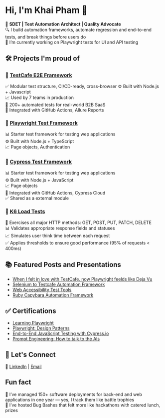 # Hi, I'm Khai Pham 👋

🚀 **SDET | Test Automation Architect | Quality Advocate**  
🔍 I build automation frameworks, automate regression and end-to-end tests, and break things before users do  
🔭 I’m currently working on Playwright tests for UI and API testing  

## 🛠️ Projects I'm proud of

### 🔹 [TestCafe E2E Framework](https://github.com/khaidpham/testcafe-tests)
✅ Modular test structure, CI/CD-ready, cross-browser
⚙️ Built with Node.js + Javascript  
📈 Used by 7 teams in production  
🧪 200+ automated tests for real-world B2B SaaS  
🔧 Integrated with GitHub Actions, Allure Reports  

### 🔹 [Playwright Test Framework](https://github.com/khaidpham/playwright-tests)
📊 Starter test framework for testing wep applications  
⚙️ Built with Node.js + TypeScript  
📈 Page objects, Authentication

### 🔹 [Cypress Test Framework](https://github.com/khaidpham/cypress-tests)
📊 Starter test framework for testing wep applications  
⚙️ Built with Node.js + JavaScript  
📈 Page objects  
🔧 Integrated with GitHub Actions, Cypress Cloud  
✅ Shared as a external module  

### 🔹 [K6 Load Tests](https://github.com/khaidpham/k6)
🎯 Exercises all major HTTP methods: GET, POST, PUT, PATCH, DELETE  
📊 Validates appropriate response fields and statuses  
📈 Simulates user think time between each request  
✅ Applies thresholds to ensure good performance (95% of requests < 400ms)  

## 📚 Featured Posts and Presentations
- [When I felt in love with TestCafe, now Playwright feelds like Deja Vu](https://www.linkedin.com/posts/khaipham_testcafe-cypress-playwright-activity-7313560797530476544-2253)
- [Selenium to Testcafe Automation Framework](https://github.com/khaidpham/presentations/blob/main/Selenium-to-Testcafe-automation-framework.pdf)
- [Web Accessibility Test Tools](https://github.com/khaidpham/presentations/blob/main/Web-Accessibility-Test-Tools.pdf)
- [Ruby Capybara Automation Framework](https://github.com/khaidpham/presentations/blob/main/Ruby-Capybara-Test-Automation-Framework.pdf)

## ✅ Certifications
- [Learning Playwright](https://www.linkedin.com/learning/certificates/8ee47070c73074330afff61e970da6eb967ca2134dc5ceb25804269b645a0e61)
- [Playwright: Design Patterns](https://www.linkedin.com/learning/certificates/a3a560b233e235102ccf76a3b3bfabb60be6b854564c2f6062e3142299bbf42c)
- [End-to-End JavaScript Testing with Cypress.io](https://www.linkedin.com/learning/certificates/a8a7256bd0a3447a20ae96aded6495866dfd8c2bd465e49b626b54489ed84385)  
- [Prompt Engineering: How to talk to the AIs](https://www.linkedin.com/learning/certificates/0746cc6e01a337113a6ed7091153afb9d40edcdce6ee524c01edf93e2ca2dd76)

## 🤝 Let's Connect
🤗 [LinkedIn](https://linkedin.com/in/khaipham)  |  [Email](khaipham@gmail.com)  

## Fun fact
🧪 I’ve managed 150+ software deployments for back-end and web applications in one year — yes, I track them like battle trophies  
💬 I’ve hosted Bug Bashes that felt more like hackathons with catered lunch, prizes  
